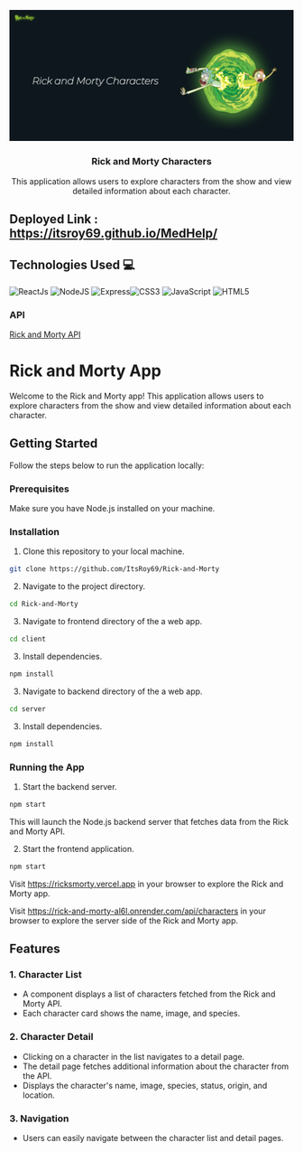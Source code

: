 <p align="center">

![Alt text](banner.png)

   <h3 align="center">Rick and Morty Characters</h3>
   <p align="center"> This application allows users to explore characters from the show and view detailed information about each character.</p>
</p>

## Deployed Link : https://itsroy69.github.io/MedHelp/

## Technologies Used 💻

![ReactJs](https://img.shields.io/badge/reactjs-%2320232a.svg?style=for-the-badge&logo=react&logoColor=%2361DAFB)
![NodeJS](https://img.shields.io/badge/node.js-%2343853D.svg?style=for-the-badge&logo=node.js&logoColor=white)
![Express](https://img.shields.io/badge/express.js-%23404d59.svg?style=for-the-badge&logo=express&logoColor=white)![CSS3](https://img.shields.io/badge/css3-%231572B6.svg?style=for-the-badge&logo=css3&logoColor=white)
![JavaScript](https://img.shields.io/badge/javascript-%23323330.svg?style=for-the-badge&logo=javascript&logoColor=%23F7DF1E)
![HTML5](https://img.shields.io/badge/html5-%23E34F26.svg?style=for-the-badge&logo=html5&logoColor=white)

### API

[Rick and Morty API](https://rickandmortyapi.com/api/character/)

# Rick and Morty App

Welcome to the Rick and Morty app! This application allows users to explore characters from the show and view detailed information about each character.

## Getting Started

Follow the steps below to run the application locally:

### Prerequisites

Make sure you have Node.js installed on your machine.

### Installation

1. Clone this repository to your local machine.

```bash
git clone https://github.com/ItsRoy69/Rick-and-Morty
```

2. Navigate to the project directory.

```bash
cd Rick-and-Morty
```

3. Navigate to frontend directory of the a web app.

```bash
cd client
```

3. Install dependencies.

```bash
npm install
```
3. Navigate to backend directory of the a web app.

```bash
cd server
```

3. Install dependencies.

```bash
npm install
```
### Running the App

1. Start the backend server.

```bash
npm start
```

This will launch the Node.js backend server that fetches data from the Rick and Morty API.

2. Start the frontend application.

```bash
npm start
```

Visit https://ricksmorty.vercel.app in your browser to explore the Rick and Morty app.

Visit https://rick-and-morty-al6l.onrender.com/api/characters in your browser to explore the server side of the Rick and Morty app.

## Features

### 1. Character List

- A component displays a list of characters fetched from the Rick and Morty API.
- Each character card shows the name, image, and species.

### 2. Character Detail

- Clicking on a character in the list navigates to a detail page.
- The detail page fetches additional information about the character from the API.
- Displays the character's name, image, species, status, origin, and location.

### 3. Navigation

- Users can easily navigate between the character list and detail pages.
